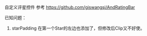 自定义评星控件
参考 https://github.com/giswangsj/AndRatingBar

已知问题：
1. starPadding 在第一个Star的左边也添加了，但修改后Clip又不好使。